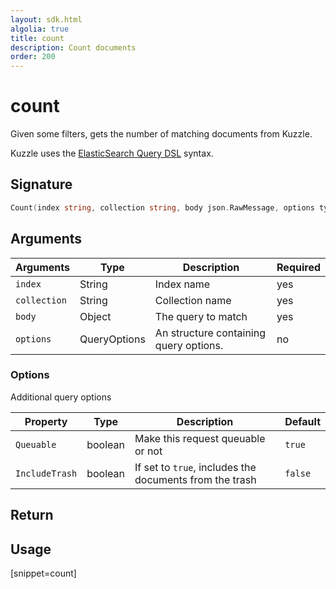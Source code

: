 ```yaml
---
layout: sdk.html
algolia: true
title: count
description: Count documents
order: 200
---
```


# count

Given some filters, gets the number of matching documents from Kuzzle.

Kuzzle uses the [ElasticSearch Query DSL](https://www.elastic.co/guide/en/elasticsearch/reference/5.x/query-dsl.html) syntax.

## Signature

```go
Count(index string, collection string, body json.RawMessage, options types.QueryOptions) (int, error)
```

## Arguments

| Arguments | Type | Description | Required |
| --- | --- | --- | --- |
| `index` | String | Index name | yes |
| `collection` | String | Collection name | yes |
| `body` | Object | The query to match | yes |
| `options` | QueryOptions | An structure containing query options. | no |

### Options

Additional query options

| Property   | Type    | Description                       | Default |
| ---------- | ------- | --------------------------------- | ------- |
| `Queuable` | boolean | Make this request queuable or not | `true`  |
| `IncludeTrash` | boolean | If set to `true`, includes the documents from the trash | `false`  |

## Return

## Usage

[snippet=count]
